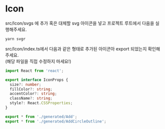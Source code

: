 # Icon

src/Icon/svgs 에 추가 혹은 대체할 svg 아이콘을 넣고 프로젝트 루트에서 다음을 실행해주세요.

```
yarn svgr
```

src/Icon/index.ts에서 다음과 같은 형태로 추가된 아이콘아 export 되었는지 확인해주세요.  
(해당 파일을 직접 수정하지 마세요!)

```ts
import React from 'react';

export interface IconProps {
  size?: number;
  fillColor?: string;
  accentColor?: string;
  className?: string;
  style?: React.CSSProperties;
}

export * from './generated/Add';
export * from './generated/AddCircleOutline';
```
